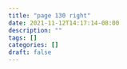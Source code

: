 ```yaml
---
title: "page 130 right"
date: 2021-11-12T14:17:14-08:00
description: ""
tags: []
categories: []
draft: false
---
```


